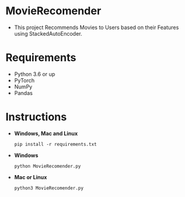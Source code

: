 # MovieRecomender
- This project Recommends Movies to Users based on their Features using StackedAutoEncoder.

# Requirements
- Python 3.6 or up
- PyTorch
- NumPy
- Pandas
 
# Instructions
- **Windows, Mac and Linux**
  ``` 
  pip install -r requirements.txt
  ```
- **Windows**
  ```
  python MovieRecomender.py
  ```
- **Mac or Linux**
  ```
  python3 MovieRecomender.py
  ```
